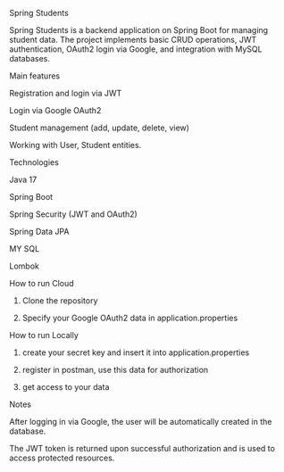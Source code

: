 Spring Students

Spring Students is a backend application on Spring Boot for managing student data. The project implements basic CRUD operations, JWT authentication, OAuth2 login via Google, and integration with MySQL databases.

Main features

Registration and login via JWT

Login via Google OAuth2

Student management (add, update, delete, view)

Working with User, Student entities.

Technologies

Java 17

Spring Boot

Spring Security (JWT and OAuth2)

Spring Data JPA

MY SQL

Lombok

How to run Cloud

1. Clone the repository

2. Specify your Google OAuth2 data in application.properties

How to run Locally

1. create your secret key and insert it into application.properties

2. register in postman, use this data for authorization

3. get access to your data

Notes

After logging in via Google, the user will be automatically created in the database.

The JWT token is returned upon successful authorization and is used to access protected resources.
